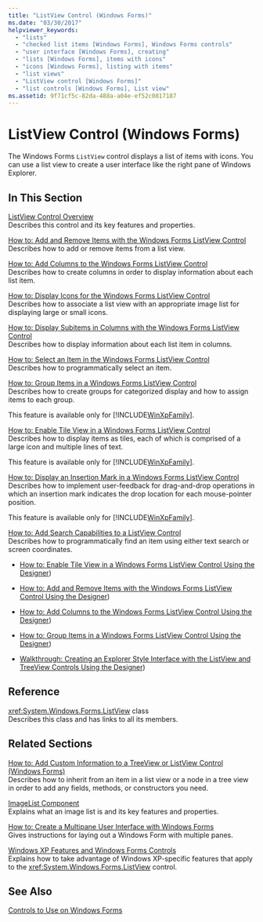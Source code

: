 ```yaml
---
title: "ListView Control (Windows Forms)"
ms.date: "03/30/2017"
helpviewer_keywords: 
  - "lists"
  - "checked list items [Windows Forms], Windows Forms controls"
  - "user interface [Windows Forms], creating"
  - "lists [Windows Forms], items with icons"
  - "icons [Windows Forms], listing with items"
  - "list views"
  - "ListView control [Windows Forms]"
  - "list controls [Windows Forms], List view"
ms.assetid: 9f71cf5c-82da-488a-a04e-ef52c0817187
---
```

# ListView Control (Windows Forms)
The Windows Forms `ListView` control displays a list of items with icons. You can use a list view to create a user interface like the right pane of Windows Explorer.  
  
## In This Section  
 [ListView Control Overview](../../../../docs/framework/winforms/controls/listview-control-overview-windows-forms.md)  
 Describes this control and its key features and properties.  
  
 [How to: Add and Remove Items with the Windows Forms ListView Control](../../../../docs/framework/winforms/controls/how-to-add-and-remove-items-with-the-windows-forms-listview-control.md)  
 Describes how to add or remove items from a list view.  
  
 [How to: Add Columns to the Windows Forms ListView Control](../../../../docs/framework/winforms/controls/how-to-add-columns-to-the-windows-forms-listview-control.md)  
 Describes how to create columns in order to display information about each list item.  
  
 [How to: Display Icons for the Windows Forms ListView Control](../../../../docs/framework/winforms/controls/how-to-display-icons-for-the-windows-forms-listview-control.md)  
 Describes how to associate a list view with an appropriate image list for displaying large or small icons.  
  
 [How to: Display Subitems in Columns with the Windows Forms ListView Control](../../../../docs/framework/winforms/controls/how-to-display-subitems-in-columns-with-the-windows-forms-listview-control.md)  
 Describes how to display information about each list item in columns.  
  
 [How to: Select an Item in the Windows Forms ListView Control](../../../../docs/framework/winforms/controls/how-to-select-an-item-in-the-windows-forms-listview-control.md)  
 Describes how to programmatically select an item.  
  
 [How to: Group Items in a Windows Forms ListView Control](../../../../docs/framework/winforms/controls/how-to-group-items-in-a-windows-forms-listview-control.md)  
 Describes how to create groups for categorized display and how to assign items to each group.  
  
 This feature is available only for [!INCLUDE[WinXpFamily](../../../../includes/winxpfamily-md.md)].  
  
 [How to: Enable Tile View in a Windows Forms ListView Control](../../../../docs/framework/winforms/controls/how-to-enable-tile-view-in-a-windows-forms-listview-control.md)  
 Describes how to display items as tiles, each of which is comprised of a large icon and multiple lines of text.  
  
 This feature is available only for [!INCLUDE[WinXpFamily](../../../../includes/winxpfamily-md.md)].  
  
 [How to: Display an Insertion Mark in a Windows Forms ListView Control](../../../../docs/framework/winforms/controls/how-to-display-an-insertion-mark-in-a-windows-forms-listview-control.md)  
 Describes how to implement user-feedback for drag-and-drop operations in which an insertion mark indicates the drop location for each mouse-pointer position.  
  
 This feature is available only for [!INCLUDE[WinXpFamily](../../../../includes/winxpfamily-md.md)].  
  
 [How to: Add Search Capabilities to a ListView Control](../../../../docs/framework/winforms/controls/how-to-add-search-capabilities-to-a-listview-control.md)  
 Describes how to programmatically find an item using either text search or screen coordinates.  
  
-   [How to: Enable Tile View in a Windows Forms ListView Control Using the Designer](enable-tile-view-in-a-wf-listview-control-using-the-designer.md))  
  
-   [How to: Add and Remove Items with the Windows Forms ListView Control Using the Designer](add-and-remove-items-with-wf-listview-control-using-the-designer.md))  
  
-   [How to: Add Columns to the Windows Forms ListView Control Using the Designer](how-to-add-columns-to-the-windows-forms-listview-control-using-the-designer.md))  
  
-   [How to: Group Items in a Windows Forms ListView Control Using the Designer](how-to-group-items-in-a-windows-forms-listview-control-using-the-designer.md))  
  
-   [Walkthrough: Creating an Explorer Style Interface with the ListView and TreeView Controls Using the Designer](creating-an-explorer-style-interface-with-the-listview-and-treeview.md))  
  
## Reference  
 <xref:System.Windows.Forms.ListView> class  
 Describes this class and has links to all its members.  
  
## Related Sections  
 [How to: Add Custom Information to a TreeView or ListView Control (Windows Forms)](../../../../docs/framework/winforms/controls/add-custom-information-to-a-treeview-or-listview-control-wf.md)  
 Describes how to inherit from an item in a list view or a node in a tree view in order to add any fields, methods, or constructors you need.  
  
 [ImageList Component](../../../../docs/framework/winforms/controls/imagelist-component-windows-forms.md)  
 Explains what an image list is and its key features and properties.  
  
 [How to: Create a Multipane User Interface with Windows Forms](../../../../docs/framework/winforms/controls/how-to-create-a-multipane-user-interface-with-windows-forms.md)  
 Gives instructions for laying out a Windows Form with multiple panes.  
  
 [Windows XP Features and Windows Forms Controls](https://msdn.microsoft.com/library/bc7fab94-fce9-4bf1-a8ad-a5837c91c3c0)  
 Explains how to take advantage of Windows XP-specific features that apply to the <xref:System.Windows.Forms.ListView> control.  
  
## See Also  
 [Controls to Use on Windows Forms](../../../../docs/framework/winforms/controls/controls-to-use-on-windows-forms.md)
